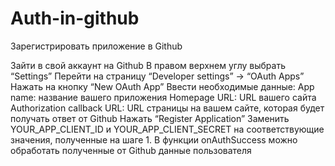 # Auth-in-github
Зарегистрировать приложение в Github

Зайти в свой аккаунт на Github
В правом верхнем углу выбрать “Settings”
Перейти на страницу “Developer settings” -> “OAuth Apps”
Нажать на кнопку “New OAuth App”
Ввести необходимые данные:
App name: название вашего приложения
Homepage URL: URL вашего сайта
Authorization callback URL: URL страницы на вашем сайте, которая будет получать ответ от Github
Нажать “Register Application”
Заменить YOUR_APP_CLIENT_ID и YOUR_APP_CLIENT_SECRET на соответствующие значения, полученные на шаге 1.
В функции onAuthSuccess можно обработать полученные от Github данные пользователя